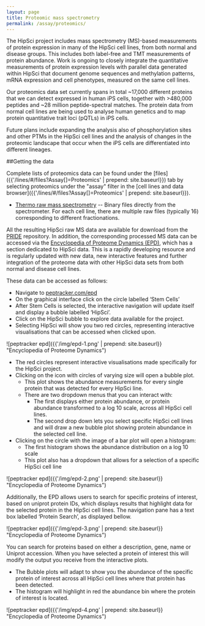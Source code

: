 ```yaml
---
layout: page
title: Proteomic mass spectrometry
permalink: /assay/proteomics/
---
```


The HipSci project includes mass spectrometry (MS)-based measurements of
protein expression in many of the HipSci cell lines, from both normal and
disease groups. This includes both label-free and TMT measurements of protein
abundance. Work is ongoing to closely integrate the quantitative measurements
of protein expression levels with parallel data generated within HipSci that
document genome sequences and methylation patterns, mRNA expression and cell
phenotypes, measured on the same cell lines.

Our proteomics data set currently spans in total ~17,000 different proteins
that we can detect expressed in human iPS cells, together with >480,000
peptides and ~28 million peptide-spectral matches. The protein data from normal
cell lines are being used to analyse human genetics and to map protein
quantitative trait loci (pQTLs) in iPS cells.

Future plans include expanding the analysis also of phosphorylation sites and
other PTMs in the HipSci cell lines and the analysis of changes in the
proteomic landscape that occur when the iPS cells are differentiated into
different lineages.

##Getting the data

Complete lists of proteomics data can be found under the
[files]({{'/lines/#/files?Assay[]=Proteomics' | prepend: site.baseurl}})
tab by selecting proteomics under the "assay" filter in the
[cell lines and data browser]({{'/lines/#/files?Assay[]=Proteomics' | prepend: site.baseurl}}).

* [Thermo raw mass spectrometry]({{'/lines/#/files?Assay[]=Proteomics&Description[]=Thermo%20raw%20mass%20spectrometry}})
-- Binary files directly from the spectrometer. For each cell line, there are
multiple raw files (typically 16) corresponding to different fractionations.

All the resulting HipSci raw MS data are available for download from the
[PRIDE](http://www.ebi.ac.uk/pride/archive/) repository. In addition, the
corresponding processed MS data can be accessed via the
[Encyclopedia of Proteome Dynamics (EPD)](https://www.peptracker.com/epd/analytics/),
which has a section dedicated to HipSci data. This is a rapidly developing
resource and is regularly updated with new data, new interactive features and
further integration of the proteome data with other HipSci data sets from both
normal and disease cell lines.

These data can be accessed as follows:

* Navigate to [peptracker.com/epd](https://www.peptracker.com/epd/analytics/)
* On the graphical interface click on the circle labelled ‘Stem Cells’ 
* After Stem Cells is selected, the interactive navigation will update itself and display a bubble labelled ‘HipSci’. 
* Click on the HipSci bubble to explore data available for the project. 
* Selecting HipSci will show you two red circles, representing interactive visualisations that can be accessed when clicked upon.

![peptracker epd]({{'/img/epd-1.png' | prepend: site.baseurl}} "Encyclopedia of Proteome Dynamics")

* The red circles represent interactive visualisations made specifically for the HipSci project.
* Clicking on the icon with circles of varying size will open a bubble plot.
  * This plot shows the abundance measurements for every single protein that was detected for every HipSci line.
  * There are two dropdown menus that you can interact with:
    * The first displays either protein abundance, or protein abundance transformed to a log 10 scale, across all HipSci cell lines.
    * The second drop down lets you select specific HipSci cell lines and will draw a new bubble plot showing protein abundance in the selected cell line.
* Clicking on the circle with the image of a bar plot will open a histogram:
  * The first histogram shows the abundance distribution on a log 10 scale
  * This plot also has a dropdown that allows for a selection of a specific HipSci cell line

![peptracker epd]({{'/img/epd-2.png' | prepend: site.baseurl}} "Encyclopedia of Proteome Dynamics")

Additionally, the EPD allows users to search for specific proteins of interest,
based on uniprot protein IDs, which displays results that highlight data for
the selected protein in the HipSci cell lines. The navigation pane has a text
box labelled ‘Protein Search’, as displayed bellow.

![peptracker epd]({{'/img/epd-3.png' | prepend: site.baseurl}} "Encyclopedia of Proteome Dynamics")

You can search for proteins based on either a description, gene, name or Uniprot accession. When you have selected a protein of interest this will modify the output you receive from the interactive plots.
*  The Bubble plots will adapt to show you the abundance of the specific protein of interest across all HipSci cell lines where that protein has been detected.
*  The histogram will highlight in red the abundance bin where the protein of interest is located.

![peptracker epd]({{'/img/epd-4.png' | prepend: site.baseurl}} "Encyclopedia of Proteome Dynamics")
